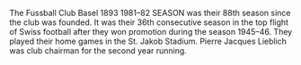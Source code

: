 The Fussball Club Basel 1893 1981–82 SEASON was their 88th season since the club was founded. It was their 36th consecutive season in the top flight of Swiss football after they won promotion during the season 1945–46. They played their home games in the St. Jakob Stadium. Pierre Jacques Lieblich was club chairman for the second year running.
